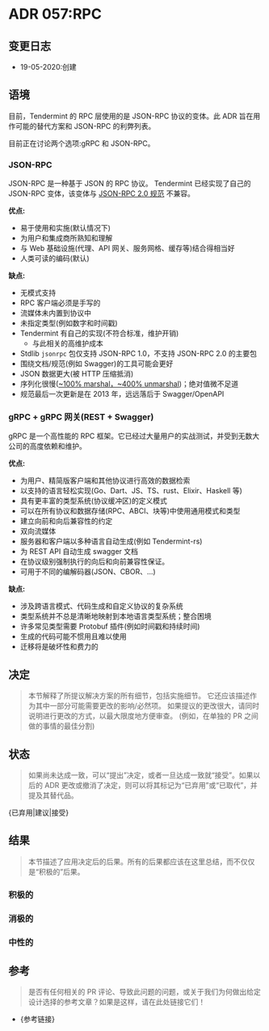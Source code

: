 # ADR 057:RPC

## 变更日志

- 19-05-2020:创建

## 语境

目前，Tendermint 的 RPC 层使用的是 JSON-RPC 协议的变体。此 ADR 旨在用作可能的替代方案和 JSON-RPC 的利弊列表。

目前正在讨论两个选项:gRPC 和 JSON-RPC。

### JSON-RPC

JSON-RPC 是一种基于 JSON 的 RPC 协议。 Tendermint 已经实现了自己的 JSON-RPC 变体，该变体与 [JSON-RPC 2.0 规范](https://www.jsonrpc.org/specification) 不兼容。

**优点:**

- 易于使用和实施(默认情况下)
- 为用户和集成商所熟知和理解
- 与 Web 基础设施(代理、API 网关、服务网格、缓存等)结合得相当好
- 人类可读的编码(默认)

**缺点:**

- 无模式支持
- RPC 客户端必须是手写的
- 流媒体未内置到协议中
- 未指定类型(例如数字和时间戳)
- Tendermint 有自己的实现(不符合标准，维护开销)
  - 与此相关的高维护成本
- Stdlib `jsonrpc` 包仅支持 JSON-RPC 1.0，不支持 JSON-RPC 2.0 的主要包
- 围绕文档/规范(例如 Swagger)的工具可能会更好
- JSON 数据更大(被 HTTP 压缩抵消)
- 序列化很慢([~100% marshal，~400% unmarshal](https://github.com/alectomas/go_serialization_benchmarks))；绝对值微不足道
- 规范最后一次更新是在 2013 年，远远落后于 Swagger/OpenAPI

### gRPC + gRPC 网关(REST + Swagger)

gRPC 是一个高性能的 RPC 框架。它已经过大量用户的实战测试，并受到无数大公司的高度依赖和维护。

**优点:**

- 为用户、精简版客户端和其他协议进行高效的数据检索
- 以支持的语言轻松实现(Go、Dart、JS、TS、rust、Elixir、Haskell 等)
- 具有更丰富的类型系统(协议缓冲区)的定义模式
- 可以在所有协议和数据存储(RPC、ABCI、块等)中使用通用模式和类型
- 建立向前和向后兼容性的约定
- 双向流媒体
- 服务器和客户端以多种语言自动生成(例如 Tendermint-rs)
- 为 REST API 自动生成 swagger 文档
- 在协议级别强制执行的向后和向前兼容性保证。
- 可用于不同的编解码器(JSON、CBOR、...)

**缺点:**

- 涉及跨语言模式、代码生成和自定义协议的复杂系统
- 类型系统并不总是清晰地映射到本地语言类型系统；整合困境
- 许多常见类型需要 Protobuf 插件(例如时间戳和持续时间)
- 生成的代码可能不惯用且难以使用
- 迁移将是破坏性和费力的

## 决定

> 本节解释了所提议解决方案的所有细节，包括实施细节。
> 它还应该描述作为其中一部分可能需要更改的影响/必然项。
> 如果提议的更改很大，请同时说明进行更改的方式，以最大限度地方便审查。
>(例如，在单独的 PR 之间做的事情的最佳分割)

## 状态

> 如果尚未达成一致，可以“提出”决定，或者一旦达成一致就“接受”。如果以后的 ADR 更改或撤消了决定，则可以将其标记为“已弃用”或“已取代”，并提及其替代品。

{已弃用|建议|接受}

## 结果

> 本节描述了应用决定后的后果。所有的后果都应该在这里总结，而不仅仅是“积极的”后果。

### 积极的

### 消极的

### 中性的

## 参考

> 是否有任何相关的 PR 评论、导致此问题的问题，或关于我们为何做出给定设计选择的参考文章？如果是这样，请在此处链接它们！

- {参考链接}
